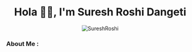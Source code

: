<h1 align="center">Hola 👋🏻, I'm Suresh Roshi Dangeti </h1>
<p align="center"> <img src="https://komarev.com/ghpvc/?username=SureshRoshi&label=Profile%20views&color=D7F22A&style=flat" alt="SureshRoshi" /> </p>
<h3>About Me :<h3>
